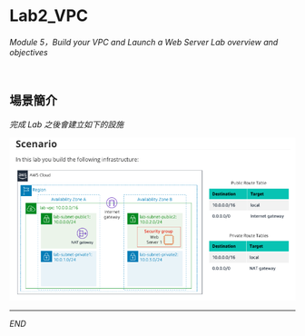 # Lab2_VPC

_Module 5，Build your VPC and Launch a Web Server Lab overview and objectives_

<br>

## 場景簡介

_完成 Lab 之後會建立如下的設施_

![](images/img_45.png)


___

_END_
